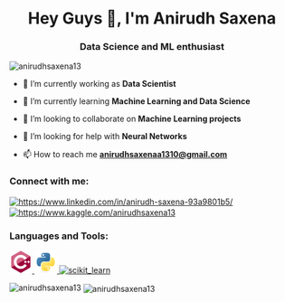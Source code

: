 <h1 align="center">Hey Guys 👋, I'm Anirudh Saxena</h1>
<h3 align="center">Data Science and ML enthusiast</h3>

<p align="left"> <img src="https://komarev.com/ghpvc/?username=anirudhsaxena13&label=Profile%20views&color=0eb4a1&style=plastic" alt="anirudhsaxena13" /> </p>

- 🔭 I’m currently working as **Data Scientist**

- 🌱 I’m currently learning **Machine Learning and Data Science**

- 👯 I’m looking to collaborate on **Machine Learning projects**

- 🤝 I’m looking for help with **Neural Networks**

- 📫 How to reach me **anirudhsaxenaa1310@gmail.com**

<h3 align="left">Connect with me:</h3>
<p align="left">
<a href="https://linkedin.com/in/https://www.linkedin.com/in/anirudh-saxena-93a9801b5/" target="blank"><img align="center" src="https://raw.githubusercontent.com/rahuldkjain/github-profile-readme-generator/master/src/images/icons/Social/linked-in-alt.svg" alt="https://www.linkedin.com/in/anirudh-saxena-93a9801b5/" height="30" width="40" /></a>
<a href="https://kaggle.com/https://www.kaggle.com/anirudhsaxena13" target="blank"><img align="center" src="https://raw.githubusercontent.com/rahuldkjain/github-profile-readme-generator/master/src/images/icons/Social/kaggle.svg" alt="https://www.kaggle.com/anirudhsaxena13" height="30" width="40" /></a>
</p>

<h3 align="left">Languages and Tools:</h3>
<p align="left"> <a href="https://www.w3schools.com/cpp/" target="_blank"> <img src="https://raw.githubusercontent.com/devicons/devicon/master/icons/cplusplus/cplusplus-original.svg" alt="cplusplus" width="40" height="40"/> </a> <a href="https://www.python.org" target="_blank"> <img src="https://raw.githubusercontent.com/devicons/devicon/master/icons/python/python-original.svg" alt="python" width="40" height="40"/> </a> <a href="https://scikit-learn.org/" target="_blank"> <img src="https://upload.wikimedia.org/wikipedia/commons/0/05/Scikit_learn_logo_small.svg" alt="scikit_learn" width="40" height="40"/> </a> </p>

<p><img  { display:block; }   align="left" src="https://github-readme-stats.vercel.app/api/top-langs?username=anirudhsaxena13&show_icons=true&theme=dark&locale=en&layout=compact" alt="anirudhsaxena13" /></p>


<p>&nbsp;<img { display:block; } align="center" src="https://github-readme-stats.vercel.app/api?username=anirudhsaxena13&show_icons=true&theme=dark&locale=en" alt="anirudhsaxena13" /></p>

